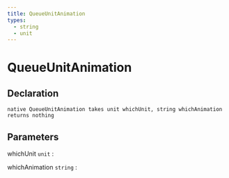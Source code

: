 ```yaml
---
title: QueueUnitAnimation
types:
  - string
  - unit
---
```


# QueueUnitAnimation

## Declaration

```jass
native QueueUnitAnimation takes unit whichUnit, string whichAnimation returns nothing
```

## Parameters
whichUnit `unit`
: 

whichAnimation `string`
: 
